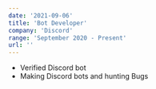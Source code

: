 ```yaml
---
date: '2021-09-06'
title: 'Bot Developer'
company: 'Discord'
range: 'September 2020 - Present'
url: ''
---
```


- Verified Discord bot
- Making Discord bots and hunting Bugs
